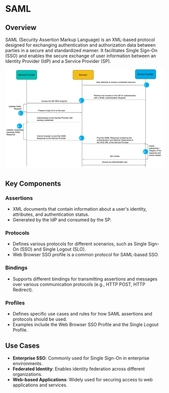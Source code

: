 # SAML

## Overview

SAML (Security Assertion Markup Language) is an XML-based protocol designed for exchanging authentication and authorization data between parties in a secure and standardized manner. It facilitates Single Sign-On (SSO) and enables the secure exchange of user information between an Identity Provider (IdP) and a Service Provider (SP).

![](saml/image1.png)

## Key Components

### Assertions

- XML documents that contain information about a user's identity, attributes, and authentication status.
- Generated by the IdP and consumed by the SP.

### Protocols

- Defines various protocols for different scenarios, such as Single Sign-On (SSO) and Single Logout (SLO).
- Web Browser SSO profile is a common protocol for SAML-based SSO.

### Bindings

- Supports different bindings for transmitting assertions and messages over various communication protocols (e.g., HTTP POST, HTTP Redirect).

### Profiles

- Defines specific use cases and rules for how SAML assertions and protocols should be used.
- Examples include the Web Browser SSO Profile and the Single Logout Profile.

## Use Cases

- **Enterprise SSO**: Commonly used for Single Sign-On in enterprise environments.
- **Federated Identity**: Enables identity federation across different organizations.
- **Web-based Applications**: Widely used for securing access to web applications and services.
